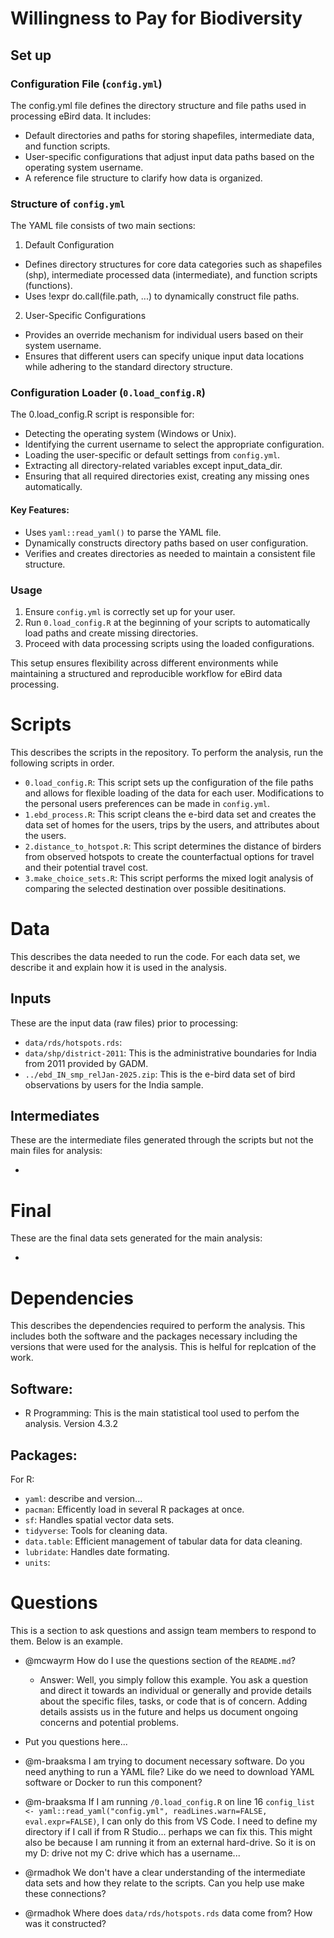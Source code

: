 # Willingness to Pay for Biodiversity

## Set up 

### Configuration File (`config.yml`)

The config.yml file defines the directory structure and file paths used in processing eBird data. It includes:
- Default directories and paths for storing shapefiles, intermediate data, and function scripts.
- User-specific configurations that adjust input data paths based on the operating system username.
- A reference file structure to clarify how data is organized.

### Structure of `config.yml`

The YAML file consists of two main sections:

1. Default Configuration
- Defines directory structures for core data categories such as shapefiles (shp), intermediate processed data (intermediate), and function scripts (functions).
- Uses !expr do.call(file.path, ...) to dynamically construct file paths.

2. User-Specific Configurations
- Provides an override mechanism for individual users based on their system username.
- Ensures that different users can specify unique input data locations while adhering to the standard directory structure.

### Configuration Loader (`0.load_config.R`)

The 0.load_config.R script is responsible for:
- Detecting the operating system (Windows or Unix).
- Identifying the current username to select the appropriate configuration.
- Loading the user-specific or default settings from `config.yml`.
- Extracting all directory-related variables except input_data_dir.
- Ensuring that all required directories exist, creating any missing ones automatically.

#### Key Features:
- Uses `yaml::read_yaml()` to parse the YAML file.
- Dynamically constructs directory paths based on user configuration.
- Verifies and creates directories as needed to maintain a consistent file structure.

### Usage
1. Ensure `config.yml` is correctly set up for your user.
2. Run `0.load_config.R` at the beginning of your scripts to automatically load paths and create missing directories.
3. Proceed with data processing scripts using the loaded configurations.

This setup ensures flexibility across different environments while maintaining a structured and reproducible workflow for eBird data processing.

# Scripts

This describes the scripts in the repository. To perform the analysis, run the following scripts in order. 

- `0.load_config.R`: This script sets up the configuration of the file paths and allows for flexible loading of the data for each user. Modifications to the personal users preferences can be made in `config.yml`. 
- `1.ebd_process.R`: This script cleans the e-bird data set and creates the data set of homes for the users, trips by the users, and attributes about the users. 
- `2.distance_to_hotspot.R`: This script determines the distance of birders from observed hotspots to create the counterfactual options for travel and their potential travel cost. 
- `3.make_choice_sets.R`: This script performs the mixed logit analysis of comparing the selected destination over possible desitinations. 

# Data

This describes the data needed to run the code. For each data set, we describe it and explain how it is used in the analysis. 

## Inputs

These are the input data (raw files) prior to processing: 

- `data/rds/hotspots.rds`: 
- `data/shp/district-2011`: This is the administrative boundaries for India from 2011 provided by GADM.
- `../ebd_IN_smp_relJan-2025.zip`: This is the e-bird data set of bird observations by users for the India sample. 

## Intermediates

These are the intermediate files generated through the scripts but not the main files for analysis: 

- 

# Final

These are the final data sets generated for the main analysis: 

- 

# Dependencies

This describes the dependencies required to perform the analysis. This includes both the software and the packages necessary including the versions that were used for the analysis. This is helful for replcation of the work. 

## Software: 

- R Programming: This is the main statistical tool used to perfom the analysis. Version 4.3.2

## Packages: 

For R: 

- `yaml`: describe and version...
- `pacman`: Efficently load in several R packages at once. 
- `sf`: Handles spatial vector data sets. 
- `tidyverse`: Tools for cleaning data.
- `data.table`: Efficient management of tabular data for data cleaning. 
- `lubridate`: Handles date formating. 
- `units`: 

# Questions

This is a section to ask questions and assign team members to respond to them. Below is an example. 

- @mcwayrm How do I use the questions section of the `README.md`?
    - Answer: Well, you simply follow this example. You ask a question and direct it towards an individual or generally and provide details about the specific files, tasks, or code that is of concern. Adding details assists us in the future and helps us document ongoing concerns and potential problems. 

- Put you questions here...
- @m-braaksma I am trying to document necessary software. Do you need anything to run a YAML file? Like do we need to download YAML software or Docker to run this component? 
- @m-braaksma If I am running `/0.load_config.R` on line 16 `config_list <- yaml::read_yaml("config.yml", readLines.warn=FALSE, eval.expr=FALSE)`, I can only do this from VS Code. I need to define my directory if I call if from R Studio... perhaps we can fix this. This might also be because I am running it from an external hard-drive. So it is on my D: drive not my C: drive which has a username...
- @rmadhok We don't have a clear understanding of the intermediate data sets and how they relate to the scripts. Can you help use make these connections?
- @rmadhok Where does `data/rds/hotspots.rds` data come from? How was it constructed? 